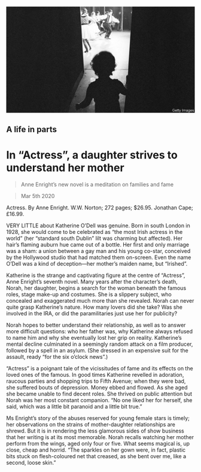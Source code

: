 ![](./images/20200307_BKP010_0.jpg)

## A life in parts

# In “Actress”, a daughter strives to understand her mother

> Anne Enright’s new novel is a meditation on families and fame

> Mar 5th 2020

Actress. By Anne Enright. W.W. Norton; 272 pages; $26.95. Jonathan Cape; £16.99.

VERY LITTLE about Katherine O’Dell was genuine. Born in south London in 1928, she would come to be celebrated as “the most Irish actress in the world” (her “standard south Dublin” lilt was charming but affected). Her hair’s flaming auburn hue came out of a bottle. Her first and only marriage was a sham: a union between a gay man and his young co-star, conceived by the Hollywood studio that had matched them on-screen. Even the name O’Dell was a kind of deception—her mother’s maiden name, but “Irished”.

Katherine is the strange and captivating figure at the centre of “Actress”, Anne Enright’s seventh novel. Many years after the character’s death, Norah, her daughter, begins a search for the woman beneath the famous roles, stage make-up and costumes. She is a slippery subject, who concealed and exaggerated much more than she revealed. Norah can never quite grasp Katherine’s nature. How many lovers did she take? Was she involved in the IRA, or did the paramilitaries just use her for publicity?

Norah hopes to better understand their relationship, as well as to answer more difficult questions: who her father was, why Katherine always refused to name him and why she eventually lost her grip on reality. Katherine’s mental decline culminated in a seemingly random attack on a film producer, followed by a spell in an asylum. (She dressed in an expensive suit for the assault, ready “for the six o’clock news”.)

“Actress” is a poignant tale of the vicissitudes of fame and its effects on the loved ones of the famous. In good times Katherine revelled in adoration, raucous parties and shopping trips to Fifth Avenue; when they were bad, she suffered bouts of depression. Money ebbed and flowed. As she aged she became unable to find decent roles. She thrived on public attention but Norah was her most constant companion. “No one liked her for herself, she said, which was a little bit paranoid and a little bit true.”

Ms Enright’s story of the abuses reserved for young female stars is timely; her observations on the strains of mother-daughter relationships are shrewd. But it is in rendering the less glamorous sides of show business that her writing is at its most memorable. Norah recalls watching her mother perform from the wings, aged only four or five. What seems magical is, up close, cheap and horrid. “The sparkles on her gown were, in fact, plastic bits stuck on flesh-coloured net that creased, as she bent over me, like a second, loose skin.”